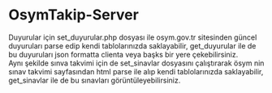 # OsymTakip-Server
Duyurular için set_duyurular.php dosyası ile osym.gov.tr sitesinden güncel duyuruları parse edip kendi tablolarınızda saklayabilir,
get_duyurular ile de bu duyuruları json formatta clienta veya başks bir yere çekebilirsiniz.<br>
Aynı şekilde sınva takvimi için de set_sinavlar dosyasını çalıştırarak ösym nin sınav takvimi sayfasından html parse ile alıp kendi tablolarınızda saklayabilir,
get_sinavlar ile de bu sınavları görüntüleyebilirsiniz.<br>

